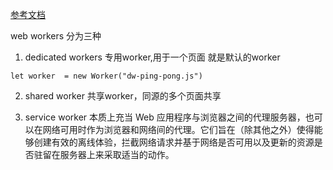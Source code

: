 <!--
 * @Description: 
 * @Author: yangxia
 * @Date: 2021-12-31 15:15:04
-->

[参考文档](https://juejin.cn/post/6844904198639714311)

web workers 分为三种

1. dedicated workers 专用worker,用于一个页面
就是默认的worker
```
let worker  = new Worker("dw-ping-pong.js")
```

2. shared worker 共享worker，同源的多个页面共享

3. service worker
本质上充当 Web 应用程序与浏览器之间的代理服务器，也可以在网络可用时作为浏览器和网络间的代理。它们旨在（除其他之外）使得能够创建有效的离线体验，拦截网络请求并基于网络是否可用以及更新的资源是否驻留在服务器上来采取适当的动作。